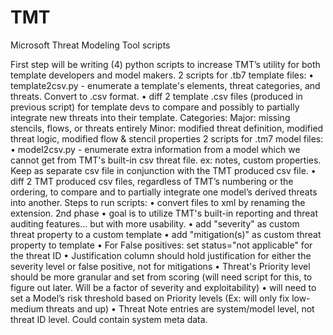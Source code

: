 # TMT
Microsoft Threat Modeling Tool scripts

First step will be writing (4) python scripts to increase TMT’s utility for both template developers and model makers.
2 scripts for .tb7 template files:
•	template2csv.py - enumerate a template's elements, threat categories, and threats. Convert to .csv format.
•	diff 2 template .csv files (produced in previous script) for template devs to compare and possibly to partially integrate new threats into their template. Categories: Major: missing stencils, flows, or threats entirely Minor: modified threat definition, modified threat logic, modified flow & stencil properties
2 scripts for .tm7 model files:
•	model2csv.py - enumerate extra information from a model which we cannot get from TMT's built-in csv threat file. ex: notes, custom properties. Keep as separate csv file in conjunction with the TMT produced csv file.
•	diff 2 TMT produced csv files, regardless of TMT’s numbering or the ordering, to compare and to partially integrate one model’s derived threats into another.
Steps to run scripts:
•	convert files to xml by renaming the extension.
2nd phase
•	goal is to utilize TMT's built-in reporting and threat auditing features... but with more usability.
•	add "severity" as custom threat property to a custom template
•	add "mitigation(s)" as custom threat property to template
•	For False positives: set status="not applicable" for the threat ID
•	Justification column should hold justification for either the severity level or false positive, not for mitigations
•	Threat's Priority level should be more granular and set from scoring (will need script for this, to figure out later. Will be a factor of severity and exploitability)
•	will need to set a Model’s risk threshold based on Priority levels (Ex: will only fix low-medium threats and up)
•	Threat Note entries are system/model level, not threat ID level. Could contain system meta data.

